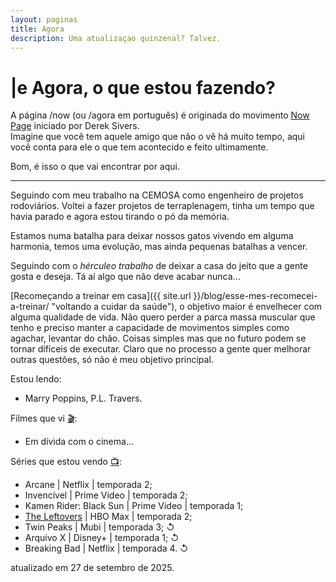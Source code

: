 ```yaml
---
layout: paginas
title: Agora
description: Uma atualizaçao quinzenal? Talvez.
---
```

<h1>
<span aria-hidden="true">|<span class="h1-menor">e </span></span>Agora<span class="h1-menor">, o que estou fazendo?</span>
</h1>

A página /now (ou /agora em português) é originada do movimento [Now Page](https://nownownow.com/about "O que é uma página /Now?") iniciado por Derek Sivers.  
Imagine que você tem aquele amigo que não o vê há muito tempo, aqui você conta para ele o que tem acontecido e feito ultimamente.  

Bom, é isso o que vai encontrar por aqui.
<hr>
Seguindo com meu trabalho na CEMOSA como engenheiro de projetos rodoviários. Voltei a fazer projetos de terraplenagem, tinha um tempo que havia parado e agora estou tirando o pó da memória.  

Estamos numa batalha para deixar nossos gatos vivendo em alguma harmonia, temos uma evolução, mas ainda pequenas batalhas a vencer.  

Seguindo com o _hérculeo trabalho_ de deixar a casa do jeito que a gente gosta e deseja. Tá aí algo que não deve acabar nunca...  

[Recomeçando a treinar em casa]({{ site.url }}/blog/esse-mes-recomecei-a-treinar/ "voltando a cuidar da saúde"), o objetivo maior é envelhecer com alguma qualidade de vida. Não quero perder a parca massa muscular que tenho e preciso manter a capacidade de movimentos simples como agachar, levantar do chão. Coisas simples mas que no futuro podem se tornar difíceis de executar. Claro que no processo a gente quer melhorar outras questões, só não é meu objetivo principal.  

Estou lendo:
<ul>
    <li>Marry Poppins, P.L. Travers.</li>
</ul>
Filmes que vi <a href="https://letterboxd.com/dalbo1201/films/diary/" class="linkcab">&#127916;</a>:
<ul>
    <li>Em dívida com o cinema...</li>
</ul>
Séries que estou vendo <a href="https://tvtime.com/r/38uUh" class="linkcab">&#128250;</a>:
<ul>
    <li>Arcane&nbsp;| Netflix | temporada&nbsp;2;</li>
    <li>Invencível&nbsp;| Prime Video&nbsp;| temporada&nbsp;2;</li>
    <li>Kamen Rider: Black Sun&nbsp;| Prime Video&nbsp;| temporada&nbsp;1;</li>
    <li><a href="{{ site.url }}/blog/assistindo-the-leftovers/" title="alguns comentários sobre os episódios">The Leftovers</a>&nbsp;| HBO&nbsp;Max&nbsp;| temporada&nbsp;2;</li>
    <li>Twin Peaks&nbsp;| Mubi&nbsp;| temporada&nbsp;3;&nbsp;↺</li>
    <li>Arquivo X&nbsp;| Disney+&nbsp;| temporada&nbsp;1;&nbsp;↺</li>
    <li>Breaking Bad&nbsp;| Netflix&nbsp;| temporada&nbsp;4.&nbsp;↺</li>
</ul>

<aside class="atualizacao">
    atualizado em 27 de setembro de 2025.
</aside>
